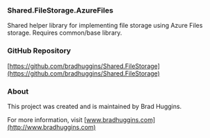 ### Shared.FileStorage.AzureFiles
Shared helper library for implementing file storage using Azure Files storage. Requires common/base library.


### GitHub Repository
 [https://github.com/bradhuggins/Shared.FileStorage](https://github.com/bradhuggins/Shared.FileStorage)

### About
This project was created and is maintained by Brad Huggins.

For more information, visit [www.bradhuggins.com](http://www.bradhuggins.com)